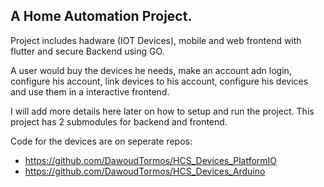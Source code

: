 ## A Home Automation Project.

Project includes hadware (IOT Devices), mobile and web frontend with flutter and secure Backend using GO.

A user would buy the devices he needs, make an account adn login, configure his account, link devices to his account, configure his devices and use them in a interactive frontend.

I will add more details here later on how to setup and run the project. This project has 2 submodules for backend and frontend.

Code for the devices are on seperate repos:

  -  https://github.com/DawoudTormos/HCS_Devices_PlatformIO
  -  https://github.com/DawoudTormos/HCS_Devices_Arduino
